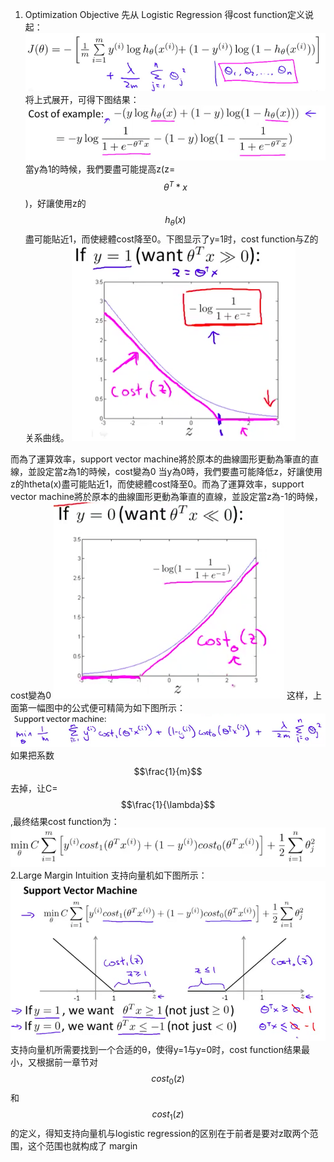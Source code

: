 1. Optimization Objective
先从 Logistic Regression 得cost function定义说起：
![](/机器学习/25.png)
将上式展开，可得下图结果：
![](/机器学习/images/58.png)
當y為1的時候，我們要盡可能提高z(z=$$θ^T*x$$)，好讓使用z的$$h_{\theta}(x)$$盡可能貼近1，而使總體cost降至0。下图显示了y=1时，cost function与Z的关系曲线。
![](/机器学习/images/59.png)

而為了運算效率，support vector machine將於原本的曲線圖形更動為筆直的直線，並設定當z為1的時候，cost變為0
当y為0時，我們要盡可能降低z，好讓使用z的htheta(x)盡可能貼近1，而使總體cost降至0。而為了運算效率，support vector machine將於原本的曲線圖形更動為筆直的直線，並設定當z為-1的時候，cost變為0
![](/机器学习/images/60.png)
这样，上面第一幅图中的公式便可精简为如下图所示：
![](/机器学习/images/61.png)
如果把系数$$\frac{1}{m}$$去掉，让C=$$\frac{1}{\lambda}$$,最终结果cost function为：
![](/机器学习/images/62.png)
2.Large Margin Intuition
支持向量机如下图所示：
![](/机器学习/images/63.png)
支持向量机所需要找到一个合适的θ，使得y=1与y=0时，cost function结果最小，又根据前一章节对$$cost_0(z)$$和$$cost_1(z)$$的定义，得知支持向量机与logistic regression的区别在于前者是要对z取两个范围，这个范围也就构成了 margin
